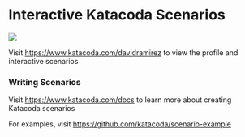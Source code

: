 # Interactive Katacoda Scenarios

[![](http://shields.katacoda.com/katacoda/davidramirez/count.svg)](https://www.katacoda.com/davidramirez "Get your profile on Katacoda.com")

Visit https://www.katacoda.com/davidramirez to view the profile and interactive scenarios

### Writing Scenarios
Visit https://www.katacoda.com/docs to learn more about creating Katacoda scenarios

For examples, visit https://github.com/katacoda/scenario-example
